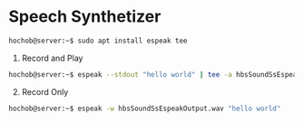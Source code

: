 # Speech Synthetizer

```sh
hochob@server:~$ sudo apt install espeak tee
```

1. Record and Play

```sh
hochob@server:~$ espeak --stdout "hello world" | tee -a hbsSoundSsEspeakOutput.wav | aplay -
```

2. Record Only

```sh
hochob@server:~$ espeak -w hbsSoundSsEspeakOutput.wav "hello world"
```